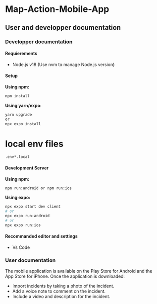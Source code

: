 # Map-Action-Mobile-App



## User and developper documentation

### Developper documentation

#### Requierements

- Node.js v18 (Use nvm to manage Node.js version)

#### Setup
**Using npm:**
```bash
npm install 
```
**Using yarn/expo:**
``` bash
yarn upgrade 
or
npx expo install
```
# local env files
`.env*.local `

#### Development Server

**Using npm:**
```bash
npm run:android or npm run:ios
```

**Using expo:**
```bash
npx expo start dev client
# or
npx expo run:android
# or
npx expo run:ios
```

#### Recommanded editor and settings
- Vs Code 


### User documentation

The mobile application is available on the Play Store for Android and the App Store for iPhone.
Once the application is downloaded:

- Import incidents by taking a photo of the incident.
- Add a voice note to comment on the incident.
- Include a video and description for the incident.




